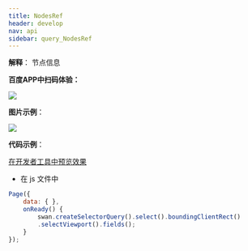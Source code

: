 ```yaml
---
title: NodesRef
header: develop
nav: api
sidebar: query_NodesRef
---
```


 

**解释**： 节点信息

**百度APP中扫码体验：**

<img src="https://b.bdstatic.com/miniapp/assets/images/doc_demo/fragment_boundingClientRect.png" class="demo-qrcode-image" />


**图片示例**：

<div class="m-doc-custom-examples">
    <div class="m-doc-custom-examples-correct">
        <img src="https://b.bdstatic.com/miniapp/image/boundingClientRect.gif">
    </div>
    <div class="m-doc-custom-examples-correct">
        <img src=" ">
    </div>
    <div class="m-doc-custom-examples-correct">
        <img src=" ">
    </div>     
</div>

**代码示例**：

<a href="swanide://fragment/992de6cef7a351346c7bb1505dd012131574516295619" title="在开发者工具中预览效果" target="_self">在开发者工具中预览效果</a>

* 在 js 文件中

```js
Page({
    data: { },
    onReady() {
        swan.createSelectorQuery().select().boundingClientRect()
        .selectViewport().fields();
    }
});
```